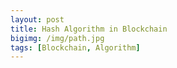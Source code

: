```yaml
---
layout: post
title: Hash Algorithm in Blockchain
bigimg: /img/path.jpg
tags: [Blockchain, Algorithm]
---
```


